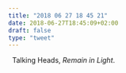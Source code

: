 ```yaml
---
title: "2018 06 27 18 45 21"
date: 2018-06-27T18:45:09+02:00
draft: false
type: "tweet"
---
```

<a href="https://itunes.apple.com/fr/album/remain-in-light-deluxe-version/124922154" type="application/rss+xml" class="iconfont icon-music" title="rss"></a> &nbsp; Talking Heads, *Remain in Light*.
